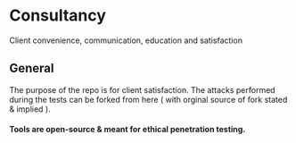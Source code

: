 # Consultancy
Client convenience, communication, education and satisfaction 

## General
The purpose of the repo is for client satisfaction. The attacks performed during the tests can be forked from here ( with orginal source of fork stated & implied ). 

#### Tools are open-source & meant for ethical penetration testing.
